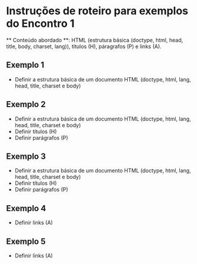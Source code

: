 # Instruções de roteiro para exemplos do Encontro 1

** Conteúdo abordado **: HTML (estrutura básica (doctype, html, head, title, body, charset, lang)), títulos (H), páragrafos (P) e links (A).


## Exemplo 1
* Definir a estrutura básica de um documento HTML (doctype, html, lang, head, title, charset e body)

## Exemplo 2
* Definir a estrutura básica de um documento HTML (doctype, html, lang, head, title, charset e body)
* Definir títulos (H)
* Definir parágrafos (P)

## Exemplo 3
* Definir a estrutura básica de um documento HTML (doctype, html, lang, head, title, charset e body)
* Definir títulos (H)
* Definir parágrafos (P)

## Exemplo 4
* Definir links (A)

## Exemplo 5
* Definir links (A)
